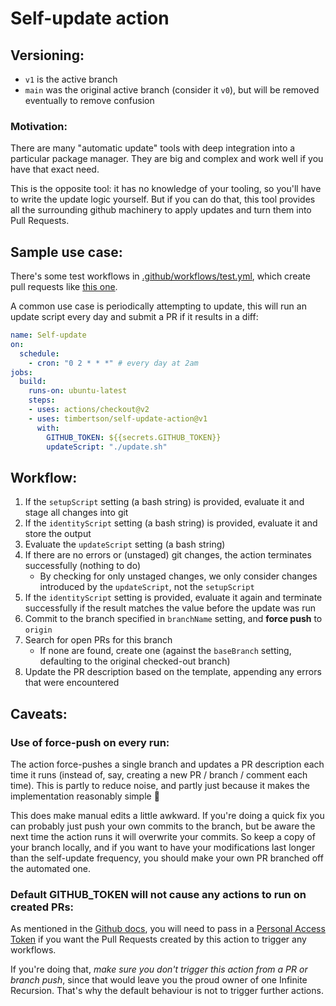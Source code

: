 # Self-update action

## Versioning:

 - `v1` is the active branch
 - `main` was the original active branch (consider it `v0`), but will be removed eventually to remove confusion

### Motivation:

There are many "automatic update" tools with deep integration into a particular package manager. They are big and complex and work well if you have that exact need.

This is the opposite tool: it has no knowledge of your tooling, so you'll have to write the update logic yourself. But if you can do that, this tool provides all the surrounding github machinery to apply updates and turn them into Pull Requests.

## Sample use case:

There's some test workflows in [.github/workflows/test.yml](https://github.com/timbertson/self-update-action/blob/main/.github/workflows/test.yml), which create pull requests like [this one](https://github.com/timbertson/self-update-action/pull/6).

A common use case is periodically attempting to update, this will run an update script every day and submit a PR if it results in a diff:


```yml
name: Self-update
on:
  schedule:
    - cron: "0 2 * * *" # every day at 2am
jobs:
  build:
    runs-on: ubuntu-latest
    steps:
    - uses: actions/checkout@v2
    - uses: timbertson/self-update-action@v1
      with:
        GITHUB_TOKEN: ${{secrets.GITHUB_TOKEN}}
        updateScript: "./update.sh"
```


## Workflow:

1. If the `setupScript` setting (a bash string) is provided, evaluate it and stage all changes into git
1. If the `identityScript` setting (a bash string) is provided, evaluate it and store the output
2. Evaluate the `updateScript` setting (a bash string)
3. If there are no errors or (unstaged) git changes, the action terminates successfully (nothing to do)
   - By checking for only unstaged changes, we only consider changes introduced by the `updateScript`, not the `setupScript`
1. If the `identityScript` setting is provided, evaluate it again and terminate successfully if the result matches the value before the update was run
4. Commit to the branch specified in `branchName` setting, and **force push** to `origin`
5. Search for open PRs for this branch
   - If none are found, create one (against the `baseBranch` setting, defaulting to the original checked-out branch)
6. Update the PR description based on the template, appending any errors that were encountered

## Caveats:

### Use of force-push on every run:

The action force-pushes a single branch and updates a PR description each time it runs (instead of, say, creating a new PR / branch / comment each time). This is partly to reduce noise, and partly just because it makes the implementation reasonably simple :shrug:

This does make manual edits a little awkward. If you're doing a quick fix you can probably just push your own commits to the branch, but be aware the next time the action runs it will overwrite your commits. So keep a copy of your branch locally, and if you want to have your modifications last longer than the self-update frequency, you should make your own PR branched off the automated one.

### Default GITHUB_TOKEN will not cause any actions to run on created PRs:

As mentioned in the [Github docs](https://docs.github.com/en/free-pro-team@latest/actions/reference/authentication-in-a-workflow), you will need to pass in a [Personal Access Token](https://docs.github.com/en/free-pro-team@latest/github/authenticating-to-github/creating-a-personal-access-token) if you want the Pull Requests created by this action to trigger any workflows.

If you're doing that, _make sure you don't trigger this action from a PR or branch push_, since that would leave you the proud owner of one Infinite Recursion. That's why the default behaviour is not to trigger further actions.
